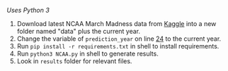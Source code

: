 _Uses Python 3_

1. Download latest NCAA March Madness data from [Kaggle](https://www.kaggle.com/c/march-machine-learning-mania-2017/data) into a new folder named "data" plus the current year.
2. Change the variable of `prediction_year` on line [24](https://github.com/spencerthayer/NCAA-Predictions/blob/master/NCAA.py#L24) to the current year.
3. Run `pip install -r requirements.txt` in shell to install requirements.
4. Run `python3 NCAA.py` in shell to generate results.
5. Look in `results` folder for relevant files.